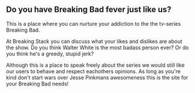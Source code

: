 Do you have Breaking Bad fever just like us?
------------------------------------
 
This is a place where you can nurture your addiction to the the tv-series Breaking Bad.        

At Breaking Stack you can discuss what your likes and dislikes are about the show. Do you think Walter White is the most badass person ever? Or do you think he's a greedy, stupid jerk?       
       
Although this is a place to speak freely about the series we would still like our users to behave and respect eachothers opinions. As long as you're kind don't start wars over Jesse Pinkmans awesomeness this is the site for your Breaking Bad needs!


